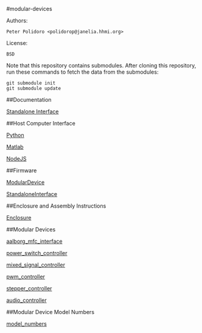 #modular-devices

Authors:

    Peter Polidoro <polidorop@janelia.hhmi.org>

License:

    BSD

Note that this repository contains submodules. After cloning this
repository, run these commands to fetch the data from the submodules:

```shell
git submodule init
git submodule update
```

##Documentation

[Standalone Interface](./documentation/standalone/)

##Host Computer Interface

[Python](https://github.com/janelia-pypi/modular_device_python.git)

[Matlab](https://github.com/janelia-modular-devices/modular_device_matlab.git)

[NodeJS](https://github.com/janelia-modular-devices/modular_device_nodejs.git)

##Firmware

[ModularDevice](https://github.com/janelia-arduino/ModularDevice)

[StandaloneInterface](https://github.com/janelia-arduino/StandaloneInterface)

##Enclosure and Assembly Instructions

[Enclosure](https://github.com/janelia-modular-devices/modular_device_enclosure.git)

##Modular Devices

[aalborg_mfc_interface](https://github.com/janelia-modular-devices/aalborg_mfc_interface.git)

[power_switch_controller](https://github.com/janelia-modular-devices/power_switch_controller)

[mixed_signal_controller](https://github.com/janelia-modular-devices/mixed_signal_controller.git)

[pwm_controller](https//github.com:janelia-modular-devices/pwm_controller.git)

[stepper_controller](https//github.com:janelia-modular-devices/stepper_controller.git)

[audio_controller](https//github.com:janelia-modular-devices/audio_controller.git)

##Modular Device Model Numbers

[model_numbers](./model_numbers.csv)
